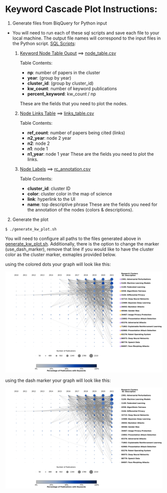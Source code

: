 # Keyword Cascade Plot Instructions:

1. Generate files from BiqQuery for Python input 

  - You will need to run each of these sql scripts and save each file to your local machine. The output file names will correspond to the input files in the Python script. [SQL Scripts](https://github.com/georgetown-cset/research-cluster-visuals/tree/main/keyword_cascade/sql):

    
    1. [Keyword Node Table Ouput](https://github.com/georgetown-cset/research-cluster-visuals/blob/main/keyword_cascade/sql/get_kw_counts_pcts_byyear.sql) ==> [node_table.csv](https://github.com/georgetown-cset/trustworthy-ai-research/blob/main/cluster_keyword_cascade/node_table.csv)
        
        Table Contents:
        * **np**: number of papers in the cluster
        * **year**: (group by year)
        * **cluster_id**: (group by cluster_id)
        * **kw_count**: number of keyword publications 
        * **percent_keyword**: kw_count / np

        These are the fields that you need to plot the nodes. 

    2. [Node Links Table](https://github.com/georgetown-cset/research-cluster-visuals/blob/main/keyword_cascade/sql/get_topic_links_byyear.sql) ==> [links_table.csv](https://github.com/georgetown-cset/trustworthy-ai-research/blob/main/cluster_keyword_cascade/links_table.csv)
        
        Table Contents:
        * **ref_count**: number of papers being cited (links)
        * **n2_year**: node 2 year
        * **n2**: node 2
        * **n1**: node 1
        * **n1_year**: node 1 year
        These are the fields you need to plot the links.

    3. [Node Labels](https://github.com/georgetown-cset/research-cluster-visuals/blob/main/keyword_cascade/sql/get_colors_annotation.sql) ==> [rc_annotation.csv](https://github.com/georgetown-cset/trustworthy-ai-research/blob/main/cluster_keyword_cascade/rc_annotation.csv)
        
        Table Contents:
        * **cluster_id**: cluster ID 
        * **color**: cluster color in the map of science
        * **link**: hyperlink to the UI
        * **name**: top descriptive phrase
        These are the fields you need for the annotation of the nodes (colors & descriptions).
        
 2. Generate the plot 

  ```
  $ ./generate_kw_plot.sh
  ```
  
  You will need to configure all paths to the files generated above in [generate_kw_plot.sh](cluster_keyword_cascade/generate_kw_plot.sh).
  Additionally, there is the option to change the marker (use_dash_marker), remove that line if you would like to have the cluster color as the cluster marker, exmaples provided below.  
  
 using the colored dots your graph will look like this:

![plot](https://github.com/georgetown-cset/trustworthy-ai-research/blob/main/cluster_keyword_cascade/trustworthy_cascade_rccolor.png)


using the dash marker your graph will look like this:

![plot](https://github.com/georgetown-cset/trustworthy-ai-research/blob/main/cluster_keyword_cascade/trustworthy_cascade_dashlines.png)
